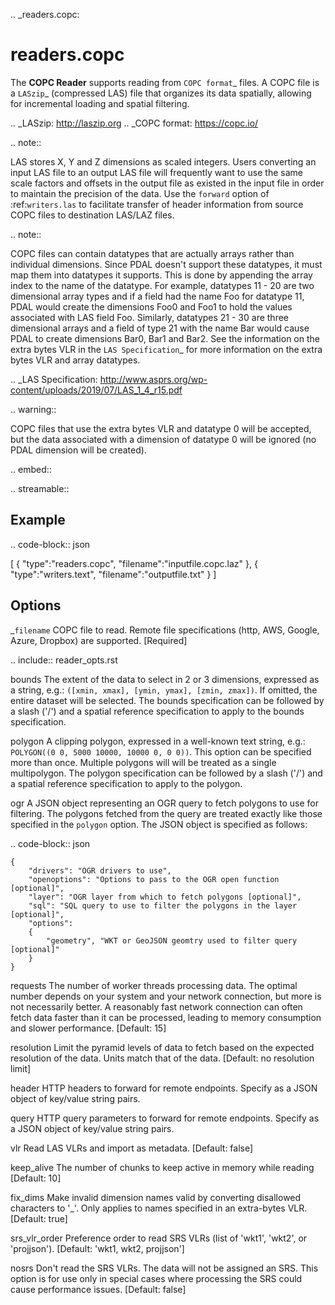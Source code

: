 .. _readers.copc:

readers.copc
============

The **COPC Reader** supports reading from `COPC format`_ files. A COPC file is
a `LASzip`_ (compressed LAS) file that organizes its data spatially, allowing for
incremental loading and spatial filtering.

.. _LASzip: http://laszip.org
.. _COPC format: https://copc.io/

.. note::

  LAS stores X, Y and Z dimensions as scaled integers.  Users converting an
  input LAS file to an output LAS file will frequently want to use the same
  scale factors and offsets in the output file as existed in the input
  file in order to
  maintain the precision of the data.  Use the `forward` option of
  :ref:`writers.las` to facilitate transfer of header information from
  source COPC files to destination LAS/LAZ files.

.. note::

  COPC files can contain datatypes that are actually arrays rather than
  individual dimensions.  Since PDAL doesn't support these datatypes, it
  must map them into datatypes it supports.  This is done by appending the
  array index to the name of the datatype.  For example, datatypes 11 - 20
  are two dimensional array types and if a field had the name Foo for
  datatype 11, PDAL would create the dimensions Foo0 and Foo1 to hold the
  values associated with LAS field Foo.  Similarly, datatypes 21 - 30 are
  three dimensional arrays and a field of type 21 with the name Bar would
  cause PDAL to create dimensions Bar0, Bar1 and Bar2.  See the information
  on the extra bytes VLR in the `LAS Specification`_ for more information
  on the extra bytes VLR and array datatypes.

.. _LAS Specification: http://www.asprs.org/wp-content/uploads/2019/07/LAS_1_4_r15.pdf

.. warning::

  COPC files that use the extra bytes VLR and datatype 0 will be accepted,
  but the data associated with a dimension of datatype 0 will be ignored
  (no PDAL dimension will be created).

.. embed::

.. streamable::


Example
-------

.. code-block:: json

  [
      {
          "type":"readers.copc",
          "filename":"inputfile.copc.laz"
      },
      {
          "type":"writers.text",
          "filename":"outputfile.txt"
      }
  ]

Options
-------

_`filename`
  COPC file to read. Remote file specifications (http, AWS, Google, Azure, Dropbox) are supported.
  [Required]

.. include:: reader_opts.rst

bounds
  The extent of the data to select in 2 or 3 dimensions, expressed as a string,
  e.g.: ``([xmin, xmax], [ymin, ymax], [zmin, zmax])``.  If omitted, the entire dataset
  will be selected. The bounds specification can be followed by a slash ('/') and a
  spatial reference specification to apply to the bounds specification.

polygon
  A clipping polygon, expressed in a well-known text string,
  e.g.: ``POLYGON((0 0, 5000 10000, 10000 0, 0 0))``.  This option can be
  specified more than once. Multiple polygons will will be treated
  as a single multipolygon. The polygon specification can be followed by a slash ('/') and a
  spatial reference specification to apply to the polygon.

ogr
  A JSON object representing an OGR query to fetch polygons to use for filtering. The polygons
  fetched from the query are treated exactly like those specified in the ``polygon`` option.
  The JSON object is specified as follows:

  .. code-block:: json

    {
        "drivers": "OGR drivers to use",
        "openoptions": "Options to pass to the OGR open function [optional]",
        "layer": "OGR layer from which to fetch polygons [optional]",
        "sql": "SQL query to use to filter the polygons in the layer [optional]",
        "options":
        {
            "geometry", "WKT or GeoJSON geomtry used to filter query [optional]"
        }
    }

requests
  The number of worker threads processing data. The optimal number depends on your system
  and your network connection, but more is not necessarily better.  A reasonably fast
  network connection can often fetch data faster than it can be processed, leading to
  memory consumption and slower performance. [Default: 15]

resolution
  Limit the pyramid levels of data to fetch based on the expected resolution of the data.
  Units match that of the data. [Default: no resolution limit]

header
  HTTP headers to forward for remote endpoints. Specify as a JSON
  object of key/value string pairs.

query
  HTTP query parameters to forward for remote endpoints. Specify as a JSON
  object of key/value string pairs.

vlr
  Read LAS VLRs and import as metadata. [Default: false]

keep_alive
  The number of chunks to keep active in memory while reading [Default: 10]

fix_dims
  Make invalid dimension names valid by converting disallowed characters to '_'. Only
  applies to names specified in an extra-bytes VLR. [Default: true]

srs_vlr_order
  Preference order to read SRS VLRs (list of 'wkt1', 'wkt2', or 'projjson').
  [Default: 'wkt1, wkt2, projjson']

nosrs
  Don't read the SRS VLRs. The data will not be assigned an SRS. This option is
  for use only in special cases where processing the SRS could cause performance
  issues. [Default: false]
